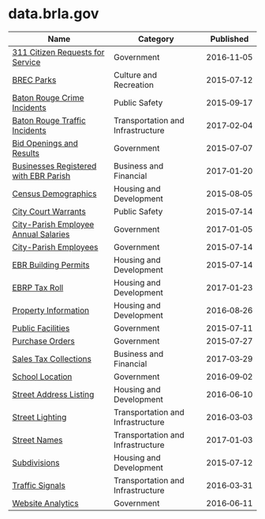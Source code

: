 # data.brla.gov

Name | Category | Published
---- | -------- | ---------
[311 Citizen Requests for Service](../datasets/7ixm-mnvx.md) | Government | 2016&#x2011;11&#x2011;05
[BREC Parks](../datasets/phg8-g77c.md) | Culture and Recreation | 2015&#x2011;07&#x2011;12
[Baton Rouge Crime Incidents](../datasets/fabb-cnnu.md) | Public Safety | 2015&#x2011;09&#x2011;17
[Baton Rouge Traffic Incidents](../datasets/2tu5-7kif.md) | Transportation and Infrastructure | 2017&#x2011;02&#x2011;04
[Bid Openings and Results](../datasets/u9zk-8nix.md) | Government | 2015&#x2011;07&#x2011;07
[Businesses Registered with EBR Parish](../datasets/xw6s-bcqm.md) | Business and Financial | 2017&#x2011;01&#x2011;20
[Census Demographics](../datasets/xsrb-mxqt.md) | Housing and Development | 2015&#x2011;08&#x2011;05
[City Court Warrants](../datasets/3j5u-jyar.md) | Public Safety | 2015&#x2011;07&#x2011;14
[City-Parish Employee Annual Salaries](../datasets/g5c2-myyj.md) | Government | 2017&#x2011;01&#x2011;05
[City-Parish Employees](../datasets/gyhq-w3h3.md) | Government | 2015&#x2011;07&#x2011;14
[EBR Building Permits](../datasets/7fq7-8j7r.md) | Housing and Development | 2015&#x2011;07&#x2011;14
[EBRP Tax Roll](../datasets/myfc-nh6n.md) | Housing and Development | 2017&#x2011;01&#x2011;23
[Property Information](../datasets/re5c-hrw9.md) | Housing and Development | 2016&#x2011;08&#x2011;26
[Public Facilities](../datasets/4u7h-jsge.md) | Government | 2015&#x2011;07&#x2011;11
[Purchase Orders](../datasets/54bn-2sqf.md) | Government | 2015&#x2011;07&#x2011;27
[Sales Tax Collections](../datasets/wzhh-xrbf.md) | Business and Financial | 2017&#x2011;03&#x2011;29
[School Location](../datasets/46yn-5ctj.md) | Government | 2016&#x2011;09&#x2011;02
[Street Address Listing](../datasets/6fyg-p3r9.md) | Housing and Development | 2016&#x2011;06&#x2011;10
[Street Lighting](../datasets/2jru-byiu.md) | Transportation and Infrastructure | 2016&#x2011;03&#x2011;03
[Street Names](../datasets/whw6-pbh2.md) | Transportation and Infrastructure | 2017&#x2011;01&#x2011;03
[Subdivisions](../datasets/px43-apna.md) | Housing and Development | 2015&#x2011;07&#x2011;12
[Traffic Signals](../datasets/i5j3-69mv.md) | Transportation and Infrastructure | 2016&#x2011;03&#x2011;31
[Website Analytics](../datasets/n9u7-h9i7.md) | Government | 2016&#x2011;06&#x2011;11

